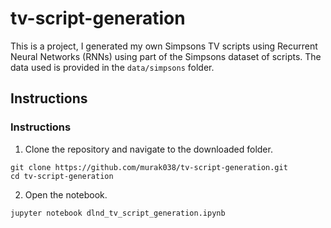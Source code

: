 # tv-script-generation
This is a project, I generated my own Simpsons TV scripts using Recurrent Neural Networks (RNNs) using part of the Simpsons dataset of scripts. The data used is provided in the `data/simpsons` folder. 

## Instructions
### Instructions

1. Clone the repository and navigate to the downloaded folder.
```	
git clone https://github.com/murak038/tv-script-generation.git
cd tv-script-generation
```

2. Open the notebook.
```	
jupyter notebook dlnd_tv_script_generation.ipynb
```
